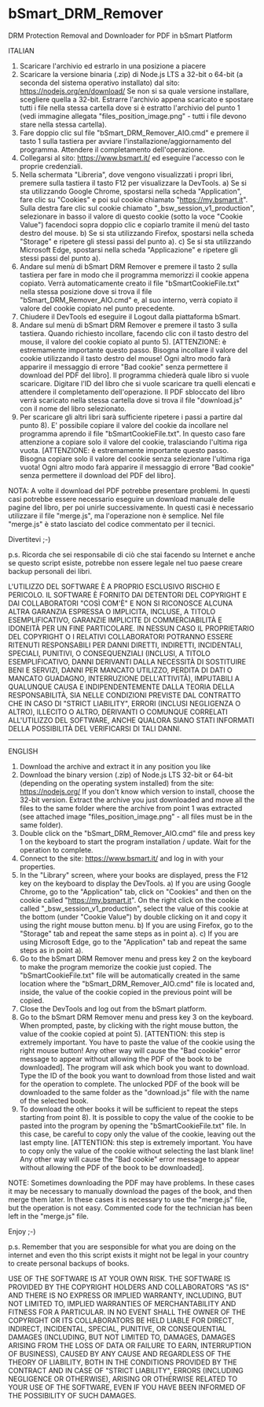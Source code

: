 # bSmart_DRM_Remover
DRM Protection Removal and Downloader for PDF in bSmart Platform

ITALIAN

1) Scaricare l'archivio ed estrarlo in una posizione a piacere
2) Scaricare la versione binaria (.zip) di Node.js LTS a 32-bit o 64-bit (a seconda del sistema operativo installato) dal sito:
https://nodejs.org/en/download/
Se non si sa quale versione installare, scegliere quella a 32-bit.
Estrarre l'archivio appena scaricato e spostare tutti i file nella stessa cartella dove si è estratto l'archivio del punto 1 (vedi immagine allegata "files_position_image.png" - tutti i file devono stare nella stessa cartella).
3) Fare doppio clic sul file "bSmart_DRM_Remover_AIO.cmd" e premere il tasto 1 sulla tastiera per avviare l'installazione/aggiornamento del programma. Attendere il completamento dell'operazione.
4) Collegarsi al sito:
https://www.bsmart.it/
ed eseguire l'accesso con le proprie credenziali.
5) Nella schermata "Libreria", dove vengono visualizzati i propri libri, premere sulla tastiera il tasto F12 per visualizzare la DevTools.
a) Se si sta utilizzando Google Chrome, spostarsi nella scheda "Application", fare clic su "Cookies" e poi sul cookie chiamato "https://my.bsmart.it". Sulla destra fare clic sul cookie chiamato "_bsw_session_v1_production", selezionare in basso il valore di questo cookie (sotto la voce "Cookie Value") facendoci sopra doppio clic e copiarlo tramite il menù del tasto destro del mouse.
b) Se si sta utilizzando Firefox, spostarsi nella scheda "Storage" e ripetere gli stessi passi del punto a).
c) Se si sta utilizzando Microsoft Edge, spostarsi nella scheda "Applicazione" e ripetere gli stessi passi del punto a).
6) Andare sul menù di bSmart DRM Remover e premere il tasto 2 sulla tastiera per fare in modo che il programma memorizzi il cookie appena copiato. Verrà automaticamente creato il file "bSmartCookieFile.txt" nella stessa posizione dove si trova il file "bSmart_DRM_Remover_AIO.cmd" e, al suo interno, verrà copiato il valore del cookie copiato nel punto precedente.
7) Chiudere il DevTools ed eseguire il Logout dalla piattaforma bSmart.
8) Andare sul menù di bSmart DRM Remover e premere il tasto 3 sulla tastiera. Quando richiesto incollare, facendo clic con il tasto destro del mouse, il valore del cookie copiato al punto 5). [ATTENZIONE: è estremamente importante questo passo. Bisogna incollare il valore del cookie utilizzando il tasto destro del mouse! Ogni altro modo farà apparire il messaggio di errore "Bad cookie" senza permettere il download del PDF del libro]. Il programma chiederà quale libro si vuole scaricare. Digitare l'ID del libro che si vuole scaricare tra quelli elencati e attendere il completamento dell'operazione. Il PDF sbloccato del libro verrà scaricato nella stessa cartella dove si trova il file "download.js" con il nome del libro selezionato.
9) Per scaricare gli altri libri sarà sufficiente ripetere i passi a partire dal punto 8). E' possibile copiare il valore del cookie da incollare nel programma aprendo il file "bSmartCookieFile.txt". In questo caso fare attenzione a copiare solo il valore del cookie, tralasciando l'ultima riga vuota. [ATTENZIONE: è estremamente importante questo passo. Bisogna copiare solo il valore del cookie senza selezionare l'ultima riga vuota! Ogni altro modo farà apparire il messaggio di errore "Bad cookie" senza permettere il download del PDF del libro].

NOTA: A volte il download del PDF potrebbe presentare problemi. In questi casi potrebbe essere necessario eseguire un download manuale delle pagine del libro, per poi unirle successivamente. In questi casi è necessario utilizzare il file "merge.js", ma l'operazione non è semplice. Nel file "merge.js" è stato lasciato del codice commentato per il tecnici.

Divertitevi ;-)

p.s. Ricorda che sei responsabile di ciò che stai facendo su Internet e anche se questo script esiste, potrebbe non essere legale nel tuo paese creare backup personali dei libri.

L'UTILIZZO DEL SOFTWARE È A PROPRIO ESCLUSIVO RISCHIO E PERICOLO. IL SOFTWARE È FORNITO DAI DETENTORI DEL COPYRIGHT E DAI COLLABORATORI "COSÌ COM'È" E NON SI RICONOSCE ALCUNA ALTRA GARANZIA ESPRESSA O IMPLICITA, INCLUSE, A TITOLO ESEMPLIFICATIVO, GARANZIE IMPLICITE DI COMMERCIABILITÀ E IDONEITÀ PER UN FINE PARTICOLARE. IN NESSUN CASO IL PROPRIETARIO DEL COPYRIGHT O I RELATIVI COLLABORATORI POTRANNO ESSERE RITENUTI RESPONSABILI PER DANNI DIRETTI, INDIRETTI, INCIDENTALI, SPECIALI, PUNITIVI, O CONSEQUENZIALI (INCLUSI, A TITOLO ESEMPLIFICATIVO, DANNI DERIVANTI DALLA NECESSITÀ DI SOSTITUIRE BENI E SERVIZI, DANNI PER MANCATO UTILIZZO, PERDITA DI DATI O MANCATO GUADAGNO, INTERRUZIONE DELL'ATTIVITÀ), IMPUTABILI A QUALUNQUE CAUSA E INDIPENDENTEMENTE DALLA TEORIA DELLA RESPONSABILITÀ, SIA NELLE CONDIZIONI PREVISTE DAL CONTRATTO CHE IN CASO DI "STRICT LIABILITY", ERRORI (INCLUSI NEGLIGENZA O ALTRO), ILLECITO O ALTRO, DERIVANTI O COMUNQUE CORRELATI ALL'UTILIZZO DEL SOFTWARE, ANCHE QUALORA SIANO STATI INFORMATI DELLA POSSIBILITÀ DEL VERIFICARSI DI TALI DANNI.

------------------------------------------------------------------------------------
ENGLISH

1) Download the archive and extract it in any position you like
2) Download the binary version (.zip) of Node.js LTS 32-bit or 64-bit (depending on the operating system installed) from the site:
https://nodejs.org/
If you don't know which version to install, choose the 32-bit version.
Extract the archive you just downloaded and move all the files to the same folder where the archive from point 1 was extracted (see attached image "files_position_image.png" - all files must be in the same folder).
3) Double click on the "bSmart_DRM_Remover_AIO.cmd" file and press key 1 on the keyboard to start the program installation / update. Wait for the operation to complete.
4) Connect to the site:
https://www.bsmart.it/
and log in with your properties.
5) In the "Library" screen, where your books are displayed, press the F12 key on the keyboard to display the DevTools.
a) If you are using Google Chrome, go to the "Application" tab, click on "Cookies" and then on the cookie called "https://my.bsmart.it". On the right click on the cookie called "_bsw_session_v1_production", select the value of this cookie at the bottom (under "Cookie Value") by double clicking on it and copy it using the right mouse button menu.
b) If you are using Firefox, go to the "Storage" tab and repeat the same steps as in point a).
c) If you are using Microsoft Edge, go to the "Application" tab and repeat the same steps as in point a).
6) Go to the bSmart DRM Remover menu and press key 2 on the keyboard to make the program memorize the cookie just copied. The "bSmartCookieFile.txt" file will be automatically created in the same location where the "bSmart_DRM_Remover_AIO.cmd" file is located and, inside, the value of the cookie copied in the previous point will be copied.
7) Close the DevTools and log out from the bSmart platform.
8) Go to the bSmart DRM Remover menu and press key 3 on the keyboard. When prompted, paste, by clicking with the right mouse button, the value of the cookie copied at point 5). [ATTENTION: this step is extremely important. You have to paste the value of the cookie using the right mouse button! Any other way will cause the "Bad cookie" error message to appear without allowing the PDF of the book to be downloaded]. The program will ask which book you want to download. Type the ID of the book you want to download from those listed and wait for the operation to complete. The unlocked PDF of the book will be downloaded to the same folder as the "download.js" file with the name of the selected book.
9) To download the other books it will be sufficient to repeat the steps starting from point 8). It is possible to copy the value of the cookie to be pasted into the program by opening the "bSmartCookieFile.txt" file. In this case, be careful to copy only the value of the cookie, leaving out the last empty line. [ATTENTION: this step is extremely important. You have to copy only the value of the cookie without selecting the last blank line! Any other way will cause the "Bad cookie" error message to appear without allowing the PDF of the book to be downloaded].

NOTE: Sometimes downloading the PDF may have problems. In these cases it may be necessary to manually download the pages of the book, and then merge them later. In these cases it is necessary to use the "merge.js" file, but the operation is not easy. Commented code for the technician has been left in the "merge.js" file.

Enjoy ;-)

p.s. Remember that you are sesponsible for what you are doing on the internet and even tho this script exists it might not be legal in your country to create personal backups of books.

USE OF THE SOFTWARE IS AT YOUR OWN RISK. THE SOFTWARE IS PROVIDED BY THE COPYRIGHT HOLDERS AND COLLABORATORS "AS IS" AND THERE IS NO EXPRESS OR IMPLIED WARRANTY, INCLUDING, BUT NOT LIMITED TO, IMPLIED WARRANTIES OF MERCHANTABILITY AND FITNESS FOR A PARTICULAR. IN NO EVENT SHALL THE OWNER OF THE COPYRIGHT OR ITS COLLABORATORS BE HELD LIABLE FOR DIRECT, INDIRECT, INCIDENTAL, SPECIAL, PUNITIVE, OR CONSEQUENTIAL DAMAGES (INCLUDING, BUT NOT LIMITED TO, DAMAGES, DAMAGES ARISING FROM THE LOSS OF DATA OR FAILURE TO EARN, INTERRUPTION OF BUSINESS), CAUSED BY ANY CAUSE AND REGARDLESS OF THE THEORY OF LIABILITY, BOTH IN THE CONDITIONS PROVIDED BY THE CONTRACT AND IN CASE OF "STRICT LIABILITY", ERRORS (INCLUDING NEGLIGENCE OR OTHERWISE), ARISING OR OTHERWISE RELATED TO YOUR USE OF THE SOFTWARE, EVEN IF YOU HAVE BEEN INFORMED OF THE POSSIBILITY OF SUCH DAMAGES.
